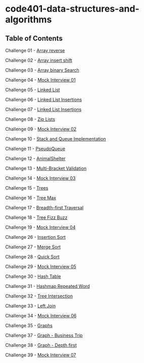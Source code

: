 # code401-data-structures-and-algorithms

## Table of Contents

Challenge 01 - [Array reverse](/challenges/challenge-01/README.md)

Challenge 02 - [Array insert shift](/challenges/challenge-02/README.md)

Challenge 03 - [Array binary Search](/challenges/challenge-03/README.md)

Challenge 04 - [Mock Interview 01](/challenges/challenge-04/README.md)

Challenge 05 - [Linked List](/challenges/challenge-05/README.md)

Challenge 06 - [Linked List Insertions](/challenges/challenge-06/README.md)

Challenge 07 - [Linked List Insertions](/challenges/challenge-07/README.md)

Challenge 08 - [Zip Lists](/challenges/challenge-08/README.md)

Challenge 09 - [Mock Interview 02](/challenges/challenge-09/README.md)

Challenge 10 - [Stack and Queue Implementation](/challenges/challenge-10/README.md)

Challenge 11 - [PseudoQueue](/challenges/challenge-11/README.md)

Challenge 12 - [AnimalShelter](/challenges/challenge-12/README.md)

Challenge 13 - [Multi-Bracket Validation](/challenges/challenge-13/README.md)

Challenge 14 - [Mock Interview 03](/challenges/challenge-14/README.md)

Challenge 15 - [Trees](/challenges/challenge-15/README.md)

Challenge 16 - [Tree Max](/challenges/challenge-16/README.md)

Challenge 17 - [Breadth-first Traversal](/challenges/challenge-17/README.md)

Challenge 18 - [Tree Fizz Buzz](/challenges/challenge-18/README.md)

Challenge 19 - [Mock Interview 04](/challenges/challenge-19/README.md)

Challenge 26 - [Insertion Sort](/challenges/challenge-26/README.md)

Challenge 27 - [Merge Sort](/challenges/challenge-27/README.md)

Challenge 28 - [Quick Sort](/challenges/challenge-28/README.md)

Challenge 29 - [Mock Interview 05](/challenges/challenge-29/README.md)

Challenge 30 - [Hash Table](/challenges/challenge-30/README.md)

Challenge 31 - [Hashmap Repeated Word](/challenges/challenge-31/README.md)

Challenge 32 - [Tree Intersection](/challenges/challenge-32/README.md)

Challenge 33 - [Left Join](/challenges/challenge-33/README.md)

Challenge 34 - [Mock Interview 06](/challenges/challenge-34/README.md)

Challenge 35 - [Graphs](challenges/challenge-35/README.md)

Challenge 37 - [Graph - Business Trip](challenges/challenge-37/README.md)

Challenge 38 - [Graph - Depth first](challenges/challenge-38/README.md)

Challenge 39 - [Mock Interview 07](challenges/challenge-39/README.md)
